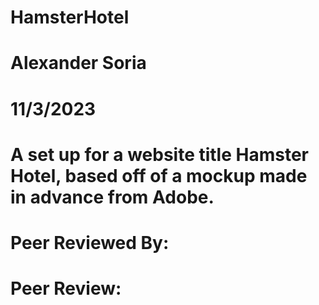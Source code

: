 # HamsterHotel
# Alexander Soria
# 11/3/2023
# A set up for a website title Hamster Hotel, based off of a mockup made in advance from Adobe.
# Peer Reviewed By:
# Peer Review:
